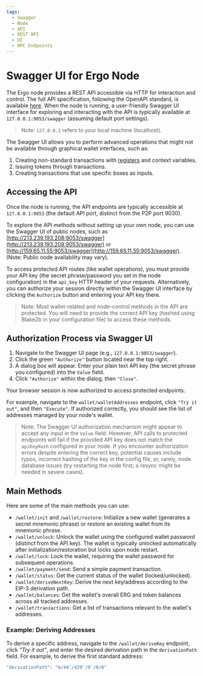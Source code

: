 ```yaml
---
tags:
  - Swagger
  - Node
  - API
  - REST API
  - UI
  - RPC Endpoints
---
```


# Swagger UI for Ergo Node

The Ergo node provides a REST API accessible via HTTP for interaction and control. The full API specification, following the OpenAPI standard, is available [here](https://github.com/ergoplatform/ergo/blob/master/src/main/resources/api/openapi.yaml). When the node is running, a user-friendly Swagger UI interface for exploring and interacting with the API is typically available at `127.0.0.1:9053/swagger` (assuming default port settings).

> Note: `127.0.0.1` refers to your local machine (localhost).

The Swagger UI allows you to perform advanced operations that might not be available through graphical wallet interfaces, such as:

1. Creating non-standard transactions with [registers](registers.md) and context variables.
2. Issuing tokens through transactions.
3. Creating transactions that use specific boxes as inputs.

## Accessing the API

Once the node is running, the API endpoints are typically accessible at `127.0.0.1:9053` (the default API port, distinct from the P2P port 9030).

To explore the API methods without setting up your own node, you can use the Swagger UI of public nodes, such as [http://213.239.193.208:9053/swagger](http://213.239.193.208:9053/swagger) or [http://159.65.11.55:9053/swagger](http://159.65.11.55:9053/swagger). (Note: Public node availability may vary).

To access protected API routes (like wallet operations), you must provide your API key (the secret phrase/password you set in the node configuration) in the `api_key` HTTP header of your requests. Alternatively, you can authorize your session directly within the Swagger UI interface by clicking the `Authorize` button and entering your API key there.

> Note: Most wallet-related and node-control methods in the API are protected. You will need to provide the correct API key (hashed using Blake2b in your configuration file) to access these methods.

## Authorization Process via Swagger UI

1.  Navigate to the Swagger UI page (e.g., `127.0.0.1:9053/swagger`).
2.  Click the green `"Authorize"` button located near the top right.
3.  A dialog box will appear. Enter your plain text API key (the secret phrase you configured) into the `Value` field.
4.  Click `"Authorize"` within the dialog, then `"Close"`.

Your browser session is now authorized to access protected endpoints.

For example, navigate to the `wallet/walletAddresses` endpoint, click `"Try it out"`, and then `"Execute"`. If authorized correctly, you should see the list of addresses managed by your node's wallet.

> Note: The Swagger UI authorization mechanism might appear to accept any input in the `Value` field. However, API calls to protected endpoints will fail if the provided API key does not match the `apiKeyHash` configured in your node. If you encounter authorization errors despite entering the correct key, potential causes include typos, incorrect hashing of the key in the config file, or, rarely, node database issues (try restarting the node first; a resync might be needed in severe cases).

## Main Methods

Here are some of the main methods you can use:

- `/wallet/init` and `/wallet/restore`: Initialize a new wallet (generates a secret mnemonic phrase) or restore an existing wallet from its mnemonic phrase.
- `/wallet/unlock`: Unlock the wallet using the configured wallet password (distinct from the API key). The wallet is typically unlocked automatically after initialization/restoration but locks upon node restart.
- `/wallet/lock`: Lock the wallet, requiring the wallet password for subsequent operations.
- `/wallet/payment/send`: Send a simple payment transaction.
- `/wallet/status`: Get the current status of the wallet (locked/unlocked).
- `/wallet/deriveNextKey`: Derive the next key/address according to the EIP-3 derivation path.
- `/wallet/balances`: Get the wallet's overall ERG and token balances across all tracked addresses.
- `/wallet/transactions`: Get a list of transactions relevant to the wallet's addresses.

### Example: Deriving Addresses

To derive a specific address, navigate to the `/wallet/deriveKey` endpoint, click *"Try it out"*, and enter the desired derivation path in the `derivationPath` field. For example, to derive the first standard address:

```bash
"derivationPath": "m/44'/429'/0'/0/0" 
```
